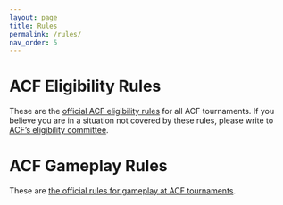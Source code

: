 ```yaml
---
layout: page
title: Rules
permalink: /rules/
nav_order: 5
---
```


# ACF Eligibility Rules
These are the [official ACF eligibility rules](https://acf-quizbowl.com/official-acf-eligibility-rules/) for all ACF tournaments. If you believe you are in a situation not covered by these rules, please write to [ACF’s eligibility committee](mailto:eligibility@acf-quizbowl.com).

# ACF Gameplay Rules
These are [the official rules for gameplay at ACF tournaments](https://acf-quizbowl.com/official-acf-gameplay-rules/).